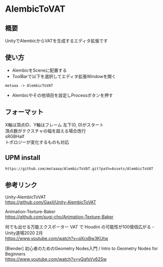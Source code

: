 # AlembicToVAT

## 概要
UnityでAlembicからVATを生成するエディタ拡張です

## 使い方
* AlembicをSceneに配置する
* ToolBarで以下を選択してエディタ拡張Windowを開く
```
metaaa -> AlembicToVAT 
```
* Alembicやその他項目を設定しProcessボタンを押す

## フォーマット
X軸は頂点ID、Y軸はフレーム 左下(0, 0)がスタート<br>
頂点数がテクスチャの幅を超える場合改行<br>
sRGBHalf <br>
トポロジーが変化するものも対応 <br>

## UPM install
```
https://github.com/metaaaa/AlembicToVAT.git?path=Assets/AlembicToVAT
```

## 参考リンク

Unity-AlembicToVAT<br>
https://github.com/Gaxil/Unity-AlembicToVAT

Animation-Texture-Baker<br>
https://github.com/sugi-cho/Animation-Texture-Baker

何でも出せる万能エクスポーター VAT で Houdini の可能性が100億倍広がる - Unity道場2020 2月<br>
https://www.youtube.com/watch?v=qXcxBw3KUtw

[Blender] 初心者のためのGeometry Nodes入門 / Intro to Geometry Nodes for Beginners <br>
https://www.youtube.com/watch?v=yQgfsVy62Sw
